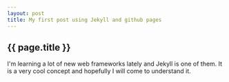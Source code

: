 ```yaml
---
layout: post
title: My first post using Jekyll and github pages
---
```


## {{ page.title }}
I'm learning a lot of new web frameworks lately and Jekyll is one of them.
It is a very cool concept and hopefully I will come to understand it.
